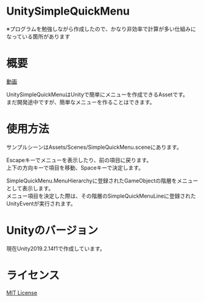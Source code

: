 # UnitySimpleQuickMenu
※プログラムを勉強しながら作成したので、かなり非効率で計算が多い仕組みになっている箇所があります   

# 概要

[動画](https://twitter.com/nidokota/status/1205808967705718784)

UnitySimpleQuickMenuはUnityで簡単にメニューを作成できるAssetです。  
まだ開発途中ですが、簡単なメニューを作ることはできます。

# 使用方法
サンプルシーンはAssets/Scenes/SimpleQuickMenu.sceneにあります。 

Escapeキーでメニューを表示したり、前の項目に戻ります。  
上下の方向キーで項目を移動、Spaceキーで決定します。  

SimpleQuickMenu.MenuHierarchyに登録されたGameObjectの階層をメニューとして表示します。  
メニュー項目を決定した際は、その階層のSimpleQuickMenuLineに登録されたUnityEventが実行されます。  

# Unityのバージョン
現在Unity2019.2.14f1で作成しています。

# ライセンス
[MIT License](https://github.com/NidoKota/UnitySimpleQuickMenu/blob/master/LICENSE)
